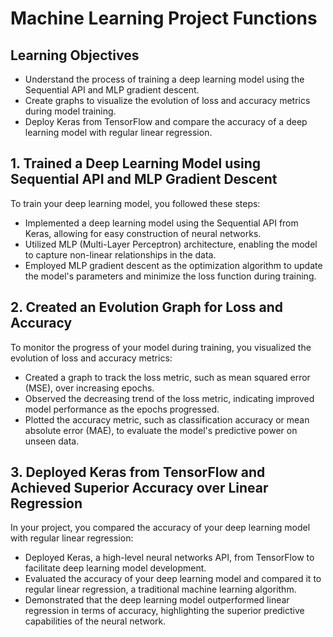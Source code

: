 # Machine Learning Project Functions

## Learning Objectives

- Understand the process of training a deep learning model using the Sequential API and MLP gradient descent.
- Create graphs to visualize the evolution of loss and accuracy metrics during model training.
- Deploy Keras from TensorFlow and compare the accuracy of a deep learning model with regular linear regression.

## 1. Trained a Deep Learning Model using Sequential API and MLP Gradient Descent

To train your deep learning model, you followed these steps:

- Implemented a deep learning model using the Sequential API from Keras, allowing for easy construction of neural networks.
- Utilized MLP (Multi-Layer Perceptron) architecture, enabling the model to capture non-linear relationships in the data.
- Employed MLP gradient descent as the optimization algorithm to update the model's parameters and minimize the loss function during training.

## 2. Created an Evolution Graph for Loss and Accuracy

To monitor the progress of your model during training, you visualized the evolution of loss and accuracy metrics:

- Created a graph to track the loss metric, such as mean squared error (MSE), over increasing epochs.
- Observed the decreasing trend of the loss metric, indicating improved model performance as the epochs progressed.
- Plotted the accuracy metric, such as classification accuracy or mean absolute error (MAE), to evaluate the model's predictive power on unseen data.

## 3. Deployed Keras from TensorFlow and Achieved Superior Accuracy over Linear Regression

In your project, you compared the accuracy of your deep learning model with regular linear regression:

- Deployed Keras, a high-level neural networks API, from TensorFlow to facilitate deep learning model development.
- Evaluated the accuracy of your deep learning model and compared it to regular linear regression, a traditional machine learning algorithm.
- Demonstrated that the deep learning model outperformed linear regression in terms of accuracy, highlighting the superior predictive capabilities of the neural network.
